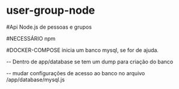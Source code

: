 # user-group-node

#Api Node.js de pessoas e grupos

#NECESSÁRIO npm 

#DOCKER-COMPOSE inicia um banco mysql, se for de ajuda.

-- Dentro de app/database se tem um dump para criação do banco

-- mudar configurações de acesso ao banco no arquivo /app/database/mysql.js
